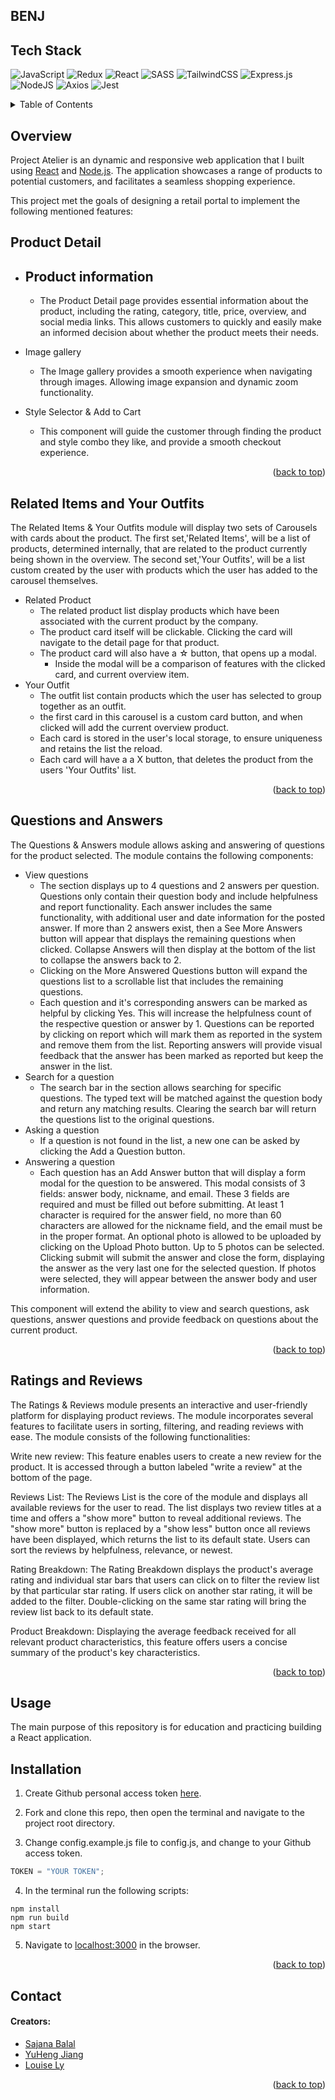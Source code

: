 ## BENJ

## Tech Stack

![JavaScript](https://img.shields.io/badge/javascript-%23323330.svg?style=for-the-badge&logo=javascript&logoColor=%23F7DF1E)
![Redux](https://img.shields.io/badge/redux-%23593d88.svg?style=for-the-badge&logo=redux&logoColor=white)
![React](https://img.shields.io/badge/react-%2320232a.svg?style=for-the-badge&logo=react&logoColor=%2361DAFB)
![SASS](https://img.shields.io/badge/SASS-hotpink.svg?style=for-the-badge&logo=SASS&logoColor=white)
![TailwindCSS](https://img.shields.io/badge/tailwindcss-%2338B2AC.svg?style=for-the-badge&logo=tailwind-css&logoColor=white)
![Express.js](https://img.shields.io/badge/express.js-%23404d59.svg?style=for-the-badge&logo=express&logoColor=%2361DAFB)
![NodeJS](https://img.shields.io/badge/node.js-6DA55F?style=for-the-badge&logo=node.js&logoColor=white)
![Axios](https://img.shields.io/badge/-Axios-671ddf?logo=axios&logoColor=black&style=for-the-badge)
![Jest](https://img.shields.io/badge/Jest-323330?style=for-the-badge&logo=Jest&logoColor=white)

<details>
  <summary>Table of Contents</summary>
  <ol>
    <li>
      <a href="#overview">Overview</a>
      <ul>
        <li><a href="#product-detail">Product Detail</a></li>
        <li><a href="#related-items-and-outfit-creation">Related Items & Outfit Creation</a></li>
        <li><a href="#questions-and-answers">Questions & Answers</a></li>
        <li><a href="#ratings-and-reviews">Ratings & Reviews</a></li>
      </ul>
    </li>
    <li>
      <a href="#installation">Installation</a>
    </li>
    <li><a href="#usage">Usage</a></li>
    <li><a href="#contact">Contact</a></li>
  </ol>
</details>

## Overview

Project Atelier is an dynamic and responsive web application that I built using [React](https://reactjs.org/) and [Node.js](https://nodejs.org/en/). The application showcases a range of products to potential customers, and facilitates a seamless shopping experience.

This project met the goals of designing a retail portal to implement the following mentioned features:

## Product Detail

- ## Product information

  - The Product Detail page provides essential information about the product, including the rating, category, title, price, overview, and social media links. This allows customers to quickly and easily make an informed decision about whether the product meets their needs.

- Image gallery

  - The Image gallery provides a smooth experience when navigating through images. Allowing image expansion and dynamic zoom functionality.

- Style Selector & Add to Cart

  - This component will guide the customer through finding the product and style combo they like, and provide a smooth checkout experience.

  <p align="right">(<a href="#top">back to top</a>)</p>

## Related Items and Your Outfits

The Related Items & Your Outfits module will display two sets of Carousels with cards about the product. The first set,'Related Items', will be a list of products, determined internally, that are related to the product currently being shown in the overview. The second set,'Your Outfits', will be a list custom created by the user with products which the user has added to the carousel themselves.

- Related Product
  - The related product list display products which have been associated with the current product by the company.
  - The product card itself will be clickable. Clicking the card will navigate to the detail page for that product.
  - The product card will also have a ☆ button, that opens up a modal.
    - Inside the modal will be a comparison of features with the clicked card, and current overview item.
- Your Outfit
  - The outfit list contain products which the user has selected to group together as an outfit.
  - the first card in this carousel is a custom card button, and when clicked will add the current overview product.
  - Each card is stored in the user's local storage, to ensure uniqueness and retains the list the reload.
  - Each card will have a a X button, that deletes the product from the users 'Your Outfits' list.

 <p align="right">(<a href="#top">back to top</a>)</p>

## Questions and Answers

The Questions & Answers module allows asking and answering of questions for the product selected. The module contains the following components:

- View questions
  - The section displays up to 4 questions and 2 answers per question. Questions only contain their question body and include helpfulness and report functionality. Each answer includes the same functionality, with additional user and date information for the
    posted answer. If more than 2 answers exist, then a See More Answers button will appear that displays the remaining questions when clicked. Collapse Answers will then display at the bottom of the list to collapse the answers back to 2.
  - Clicking on the More Answered Questions button will expand the questions list to a scrollable list that includes the remaining questions.
  - Each question and it's corresponding answers can be marked as helpful by clicking Yes. This will increase the helpfulness count of the respective question or answer by 1. Questions can be reported by clicking on report which will mark them as reported
    in the system and remove them from the list. Reporting answers will provide visual feedback that the answer has been marked as reported but keep the answer in the list.
- Search for a question
  - The search bar in the section allows searching for specific questions. The typed text will be matched against the question body and return any matching results. Clearing the search bar will return the questions list to the original questions.
- Asking a question
  - If a question is not found in the list, a new one can be asked by clicking the Add a Question button.
- Answering a question
  - Each question has an Add Answer button that will display a form modal for the question to be answered. This modal consists of 3 fields: answer body, nickname, and email. These 3 fields are required and must be filled out before submitting. At least 1 character is required for the answer field, no more than 60 characters are allowed for the nickname field, and the email must be in the proper format. An optional photo is allowed to be uploaded by clicking on the Upload Photo button. Up to 5 photos can be selected. Clicking submit will submit the answer and close the form, displaying the answer as the very last one for the selected question. If photos were selected, they will appear between the answer body and user information.

This component will extend the ability to view and search questions, ask questions, answer questions and provide feedback on questions about the current product.

<p align="right">(<a href="#top">back to top</a>)</p>

## Ratings and Reviews

The Ratings & Reviews module presents an interactive and user-friendly platform for displaying product reviews. The module incorporates several features to facilitate users in sorting, filtering, and reading reviews with ease. The module consists of the following functionalities:

Write new review: This feature enables users to create a new review for the product. It is accessed through a button labeled "write a review" at the bottom of the page.

Reviews List: The Reviews List is the core of the module and displays all available reviews for the user to read. The list displays two review titles at a time and offers a "show more" button to reveal additional reviews. The "show more" button is replaced by a "show less" button once all reviews have been displayed, which returns the list to its default state. Users can sort the reviews by helpfulness, relevance, or newest.

Rating Breakdown: The Rating Breakdown displays the product's average rating and individual star bars that users can click on to filter the review list by that particular star rating. If users click on another star rating, it will be added to the filter. Double-clicking on the same star rating will bring the review list back to its default state.

Product Breakdown: Displaying the average feedback received for all relevant product characteristics, this feature offers users a concise summary of the product's key characteristics.

<p align="right">(<a href="#top">back to top</a>)</p>

## Usage

The main purpose of this repository is for education and practicing building a React application.

## Installation

1. Create Github personal access token [here](https://www.google.com).

2. Fork and clone this repo, then open the terminal and navigate to the project root directory.

3. Change config.example.js file to config.js, and change to your Github access token.

```js
TOKEN = "YOUR TOKEN";
```

4. In the terminal run the following scripts:

```
npm install
npm run build
npm start
```

5. Navigate to [localhost:3000](http://localhost:3000) in the browser.

<p align="right">(<a href="#top">back to top</a>)</p>

## Contact

#### Creators:

- [Sajana Balal](https://github.com/SajanaB)
- [YuHeng Jiang](https://www.linkedin.com)
- [Louise Ly](https://www.linkedin.com)

<p align="right">(<a href="#top">back to top</a>)</p>
